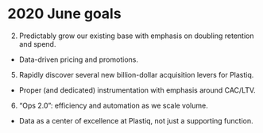# 2020 June goals


2. Predictably grow our existing base with emphasis on doubling retention and spend.
  * Data-driven pricing and promotions.
5. Rapidly discover several new billion-dollar acquisition levers for Plastiq.
  * Proper (and dedicated) instrumentation with emphasis around CAC/LTV.
6. “Ops 2.0”: efficiency and automation as we scale volume.
  * Data as a center of excellence at Plastiq, not just a supporting function.
  